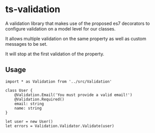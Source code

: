 # ts-validation
A validation library that makes use of the proposed es7 decorators to configure validation on a model level for our classes.

It allows multiple validation on the same property as well as custom messages to be set.

It will stop at the first validation of the property.

## Usage 
```
import * as Validation from '../src/Validation'

class User {
    @Validation.Email('You must provide a valid email!')
    @Validation.Required()
    email: string
    name: string
}

let user = new User()
let errors = Validation.Validator.Validate(user)
```
